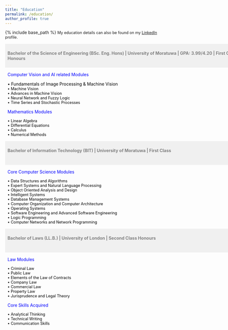 ```yaml
---
title: "Education"
permalink: /education/
author_profile: true
---
```


{% include base_path %}
<span style="font-size:0.9em;text-align: justify;">My education details can also be found on my <a href="https://www.linkedin.com/in/vinoj-jayasundara-983a81129/">LinkedIn</a> profile.</span>

<span style="font-size:1em; color:gray;background-color: #F0F0F0;height: 4em; width: 57em; display:inline-block; vertical-align: middle; padding-top: 22px;padding-left: 8px;text-align: left"><b>Bachelor of the Science of Engineering (BSc. Eng. Hons) | University of Moratuwa | GPA: 3.99/4.20 | First Class Honours</b></span><br/>

<span style="font-size:1em; color:blue;padding-left: 8px;">Computer Vision and AI related Modules</span>

<span style="font-size:1em; color:black;padding-left: 8px;"> &bull; Fundamentals of Image Processing & Machine Vision</span><br/>
<span style="font-size:0.9em; color:black;padding-left: 8px;"> &bull; Machine Vision</span><br/>
<span style="font-size:0.9em; color:black;padding-left: 8px;"> &bull; Advances in Machine Vision</span><br/>
<span style="font-size:0.9em; color:black;padding-left: 8px;"> &bull; Neural Network and Fuzzy Logic</span><br/>
<span style="font-size:0.9em; color:black;padding-left: 8px;"> &bull; Time Series and Stochastic Processes</span><br/>
  
<span style="font-size:1em; color:blue;padding-left: 8px;">Mathematics Modules</span>

<span style="font-size:0.9em; color:black;padding-left: 8px;"> &bull; Linear Algebra</span><br/>
<span style="font-size:0.9em; color:black;padding-left: 8px;"> &bull; Differential Equations</span><br/>
<span style="font-size:0.9em; color:black;padding-left: 8px;"> &bull; Calculus</span><br/>
<span style="font-size:0.9em; color:black;padding-left: 8px;"> &bull; Numerical Methods</span><br/>

<span style="font-size:1em; color:gray;background-color: #F0F0F0;height: 4em; width: 57em; display:inline-block; vertical-align: middle; padding-top: 22px;padding-left: 8px;text-align: left"><b>Bachelor of Information Technology (BIT) | University of Moratuwa | First Class</b></span><br/>

<span style="font-size:1em; color:blue;padding-left: 8px;">Core Computer Science Modules</span>

<span style="font-size:0.9em; color:black;padding-left: 8px;"> &bull; Data Structures and Algorithms </span><br/>
<span style="font-size:0.9em; color:black;padding-left: 8px;"> &bull; Expert Systems and Natural Language Processing </span><br/>
<span style="font-size:0.9em; color:black;padding-left: 8px;"> &bull; Object Oriented Analysis and Design </span><br/>
<span style="font-size:0.9em; color:black;padding-left: 8px;"> &bull; Intelligent Systems </span><br/>
<span style="font-size:0.9em; color:black;padding-left: 8px;"> &bull; Database Management Systems</span><br/>
<span style="font-size:0.9em; color:black;padding-left: 8px;"> &bull; Computer Organization and Computer Architecture</span><br/>
<span style="font-size:0.9em; color:black;padding-left: 8px;"> &bull; Operating Systems</span><br/>
<span style="font-size:0.9em; color:black;padding-left: 8px;"> &bull; Software Engineering and Advanced Software Engineering</span><br/>
<span style="font-size:0.9em; color:black;padding-left: 8px;"> &bull; Logic Programming </span><br/>
<span style="font-size:0.9em; color:black;padding-left: 8px;"> &bull; Computer Networks and Network Programming </span><br/>

<span style="font-size:1em; color:gray;background-color: #F0F0F0;height: 4em; width: 57em; display:inline-block; vertical-align: middle; padding-top: 22px;padding-left: 8px;text-align: left"><b>Bachelor of Laws (LL.B.) | University of London | Second Class Honours</b></span><br/>

<span style="font-size:1em; color:blue;padding-left: 8px;">Law Modules</span>

<span style="font-size:0.9em; color:black;padding-left: 8px;"> &bull; Criminal Law </span><br/>
<span style="font-size:0.9em; color:black;padding-left: 8px;"> &bull; Public Law </span><br/>
<span style="font-size:0.9em; color:black;padding-left: 8px;"> &bull; Elements of the Law of Contracts </span><br/>
<span style="font-size:0.9em; color:black;padding-left: 8px;"> &bull; Company Law </span><br/>
<span style="font-size:0.9em; color:black;padding-left: 8px;"> &bull; Commercial Law </span><br/>
<span style="font-size:0.9em; color:black;padding-left: 8px;"> &bull; Property Law </span><br/>
<span style="font-size:0.9em; color:black;padding-left: 8px;"> &bull; Jurisprudence and Legal Theory </span><br/>

<span style="font-size:1em; color:blue;padding-left: 8px;">Core Skills Acquired</span>

<span style="font-size:0.9em; color:black;padding-left: 8px;"> &bull; Analytical Thinking </span><br/>
<span style="font-size:0.9em; color:black;padding-left: 8px;"> &bull; Technical Writing </span><br/>
<span style="font-size:0.9em; color:black;padding-left: 8px;"> &bull; Communication Skills </span><br/>

